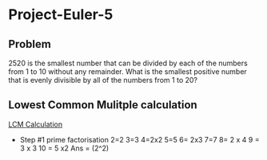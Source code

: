 # Project-Euler-5 

## Problem  
2520 is the smallest number that can be divided by each of the numbers from 1 to 10 without any remainder.
What is the smallest positive number that is evenly divisible by all of the numbers from 1 to 20?



## Lowest Common Mulitple calculation
[LCM Calculation](https://www.math.toronto.edu/mathnet/questionCorner/lcm.html)  
* Step #1 prime factorisation 2=2 3=3 4=2x2 5=5 6= 2x3 7=7 8= 2 x 4 9 = 3 x 3 10 = 5 x2 
Ans  = (2^2)
